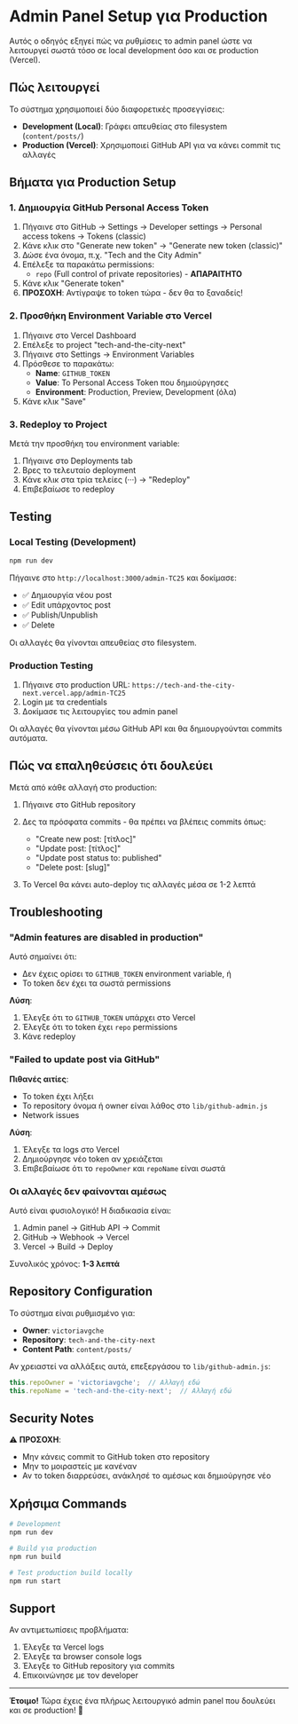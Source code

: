 # Admin Panel Setup για Production

Αυτός ο οδηγός εξηγεί πώς να ρυθμίσεις το admin panel ώστε να λειτουργεί σωστά τόσο σε local development όσο και σε production (Vercel).

## Πώς λειτουργεί

Το σύστημα χρησιμοποιεί δύο διαφορετικές προσεγγίσεις:

- **Development (Local)**: Γράφει απευθείας στο filesystem (`content/posts/`)
- **Production (Vercel)**: Χρησιμοποιεί GitHub API για να κάνει commit τις αλλαγές

## Βήματα για Production Setup

### 1. Δημιουργία GitHub Personal Access Token

1. Πήγαινε στο GitHub → Settings → Developer settings → Personal access tokens → Tokens (classic)
2. Κάνε κλικ στο "Generate new token" → "Generate new token (classic)"
3. Δώσε ένα όνομα, π.χ. "Tech and the City Admin"
4. Επέλεξε τα παρακάτω permissions:
   - `repo` (Full control of private repositories) - **ΑΠΑΡΑΙΤΗΤΟ**
5. Κάνε κλικ "Generate token"
6. **ΠΡΟΣΟΧΗ**: Αντίγραψε το token τώρα - δεν θα το ξαναδείς!

### 2. Προσθήκη Environment Variable στο Vercel

1. Πήγαινε στο Vercel Dashboard
2. Επέλεξε το project "tech-and-the-city-next"
3. Πήγαινε στο Settings → Environment Variables
4. Πρόσθεσε το παρακάτω:
   - **Name**: `GITHUB_TOKEN`
   - **Value**: Το Personal Access Token που δημιούργησες
   - **Environment**: Production, Preview, Development (όλα)
5. Κάνε κλικ "Save"

### 3. Redeploy το Project

Μετά την προσθήκη του environment variable:

1. Πήγαινε στο Deployments tab
2. Βρες το τελευταίο deployment
3. Κάνε κλικ στα τρία τελείες (···) → "Redeploy"
4. Επιβεβαίωσε το redeploy

## Testing

### Local Testing (Development)

```bash
npm run dev
```

Πήγαινε στο `http://localhost:3000/admin-TC25` και δοκίμασε:
- ✅ Δημιουργία νέου post
- ✅ Edit υπάρχοντος post
- ✅ Publish/Unpublish
- ✅ Delete

Οι αλλαγές θα γίνονται απευθείας στο filesystem.

### Production Testing

1. Πήγαινε στο production URL: `https://tech-and-the-city-next.vercel.app/admin-TC25`
2. Login με τα credentials
3. Δοκίμασε τις λειτουργίες του admin panel

Οι αλλαγές θα γίνονται μέσω GitHub API και θα δημιουργούνται commits αυτόματα.

## Πώς να επαληθεύσεις ότι δουλεύει

Μετά από κάθε αλλαγή στο production:

1. Πήγαινε στο GitHub repository
2. Δες τα πρόσφατα commits - θα πρέπει να βλέπεις commits όπως:
   - "Create new post: [τίτλος]"
   - "Update post: [τίτλος]"
   - "Update post status to: published"
   - "Delete post: [slug]"

3. Το Vercel θα κάνει auto-deploy τις αλλαγές μέσα σε 1-2 λεπτά

## Troubleshooting

### "Admin features are disabled in production"

Αυτό σημαίνει ότι:
- Δεν έχεις ορίσει το `GITHUB_TOKEN` environment variable, ή
- Το token δεν έχει τα σωστά permissions

**Λύση**: 
1. Έλεγξε ότι το `GITHUB_TOKEN` υπάρχει στο Vercel
2. Έλεγξε ότι το token έχει `repo` permissions
3. Κάνε redeploy

### "Failed to update post via GitHub"

**Πιθανές αιτίες**:
- Το token έχει λήξει
- Το repository όνομα ή owner είναι λάθος στο `lib/github-admin.js`
- Network issues

**Λύση**:
1. Έλεγξε τα logs στο Vercel
2. Δημιούργησε νέο token αν χρειάζεται
3. Επιβεβαίωσε ότι το `repoOwner` και `repoName` είναι σωστά

### Οι αλλαγές δεν φαίνονται αμέσως

Αυτό είναι φυσιολογικό! Η διαδικασία είναι:

1. Admin panel → GitHub API → Commit
2. GitHub → Webhook → Vercel
3. Vercel → Build → Deploy

Συνολικός χρόνος: **1-3 λεπτά**

## Repository Configuration

Το σύστημα είναι ρυθμισμένο για:

- **Owner**: `victoriavgche`
- **Repository**: `tech-and-the-city-next`
- **Content Path**: `content/posts/`

Αν χρειαστεί να αλλάξεις αυτά, επεξεργάσου το `lib/github-admin.js`:

```javascript
this.repoOwner = 'victoriavgche';  // Αλλαγή εδώ
this.repoName = 'tech-and-the-city-next';  // Αλλαγή εδώ
```

## Security Notes

⚠️ **ΠΡΟΣΟΧΗ**:
- Μην κάνεις commit το GitHub token στο repository
- Μην το μοιραστείς με κανέναν
- Αν το token διαρρεύσει, ανάκλησέ το αμέσως και δημιούργησε νέο

## Χρήσιμα Commands

```bash
# Development
npm run dev

# Build για production
npm run build

# Test production build locally
npm run start
```

## Support

Αν αντιμετωπίσεις προβλήματα:

1. Έλεγξε τα Vercel logs
2. Έλεγξε τα browser console logs
3. Έλεγξε το GitHub repository για commits
4. Επικοινώνησε με τον developer

---

**Έτοιμο!** Τώρα έχεις ένα πλήρως λειτουργικό admin panel που δουλεύει και σε production! 🚀

